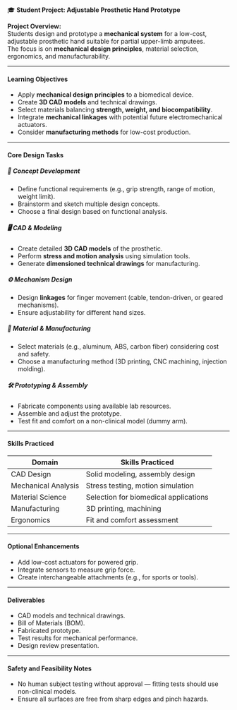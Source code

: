 🎓 **Student Project: Adjustable Prosthetic Hand Prototype**

**Project Overview:**  
Students design and prototype a **mechanical system** for a low-cost, adjustable prosthetic hand suitable for partial upper-limb amputees.  
The focus is on **mechanical design principles**, material selection, ergonomics, and manufacturability.

---

#### **Learning Objectives**
- Apply **mechanical design principles** to a biomedical device.
- Create **3D CAD models** and technical drawings.
- Select materials balancing **strength, weight, and biocompatibility**.
- Integrate **mechanical linkages** with potential future electromechanical actuators.
- Consider **manufacturing methods** for low-cost production.

---

#### **Core Design Tasks**
##### 📐 Concept Development
- Define functional requirements (e.g., grip strength, range of motion, weight limit).
- Brainstorm and sketch multiple design concepts.
- Choose a final design based on functional analysis.

##### 🖥 CAD & Modeling
- Create detailed **3D CAD models** of the prosthetic.
- Perform **stress and motion analysis** using simulation tools.
- Generate **dimensioned technical drawings** for manufacturing.

##### ⚙ Mechanism Design
- Design **linkages** for finger movement (cable, tendon-driven, or geared mechanisms).
- Ensure adjustability for different hand sizes.

##### 🧵 Material & Manufacturing
- Select materials (e.g., aluminum, ABS, carbon fiber) considering cost and safety.
- Choose a manufacturing method (3D printing, CNC machining, injection molding).

##### 🛠 Prototyping & Assembly
- Fabricate components using available lab resources.
- Assemble and adjust the prototype.
- Test fit and comfort on a non-clinical model (dummy arm).

---

#### **Skills Practiced**
| Domain                  | Skills Practiced |
|-------------------------|------------------|
| CAD Design              | Solid modeling, assembly design |
| Mechanical Analysis     | Stress testing, motion simulation |
| Material Science        | Selection for biomedical applications |
| Manufacturing           | 3D printing, machining |
| Ergonomics              | Fit and comfort assessment |

---

#### **Optional Enhancements**
- Add low-cost actuators for powered grip.
- Integrate sensors to measure grip force.
- Create interchangeable attachments (e.g., for sports or tools).

---

#### **Deliverables**
- CAD models and technical drawings.
- Bill of Materials (BOM).
- Fabricated prototype.
- Test results for mechanical performance.
- Design review presentation.

---

#### **Safety and Feasibility Notes**
- No human subject testing without approval — fitting tests should use non-clinical models.
- Ensure all surfaces are free from sharp edges and pinch hazards.
